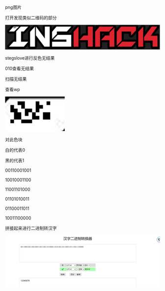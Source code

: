 png图片

打开发现类似二维码的部分

![image-20250327211410155](./assets/image-20250327211410155.png)

stegslove进行反色无结果

010查看无结果

扫描无结果

 

查看wp

![image-20250327211415012](./assets/image-20250327211415012.png)

对此色块

白的代表0

黑的代表1

00110001001

10010001100

11001101000

01101010011

01100011011

10011100000

拼接起来进行二进制转汉字

![image-20250327211421091](./assets/image-20250327211421091.png)